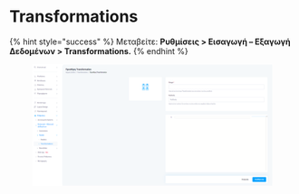 # Transformations

{% hint style="success" %}
Μεταβείτε: **Ρυθμίσεις > Εισαγωγή – Εξαγωγή Δεδομένων > Transformations.**
{% endhint %}

<figure><img src="../../../.gitbook/assets/ScreenHunter 222.png" alt=""><figcaption></figcaption></figure>

